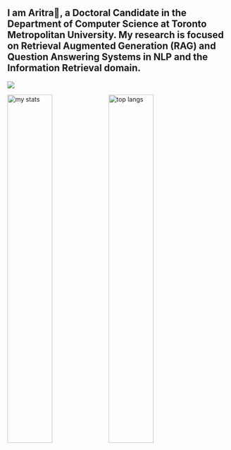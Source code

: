 ## I am Aritra👋, a Doctoral Candidate in the Department of Computer Science at Toronto Metropolitan University. My research is focused on Retrieval Augmented Generation (RAG) and Question Answering Systems in NLP and the Information Retrieval domain. 

![](https://komarev.com/ghpvc/?username=Aritra23&color=blue)

<img alt="my stats" align="left" width ="45%" src ="https://github-readme-stats.vercel.app/api?username=Aritra23"/>

<img alt = "top langs" align="left" width ="45%" src = "https://github-readme-stats.vercel.app/api/top-langs/?username=Aritra23&layout=compact"/>

